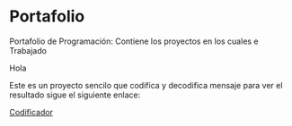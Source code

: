 # Portafolio
Portafolio de Programación: Contiene los proyectos en los cuales e Trabajado

Hola

Este es un proyecto sencilo que codifica y decodifica mensaje
para ver el resultado sigue el siguiente enlace:

<a href="https://myproyectlist.github.io/Portafolio/"> Codificador </a>
